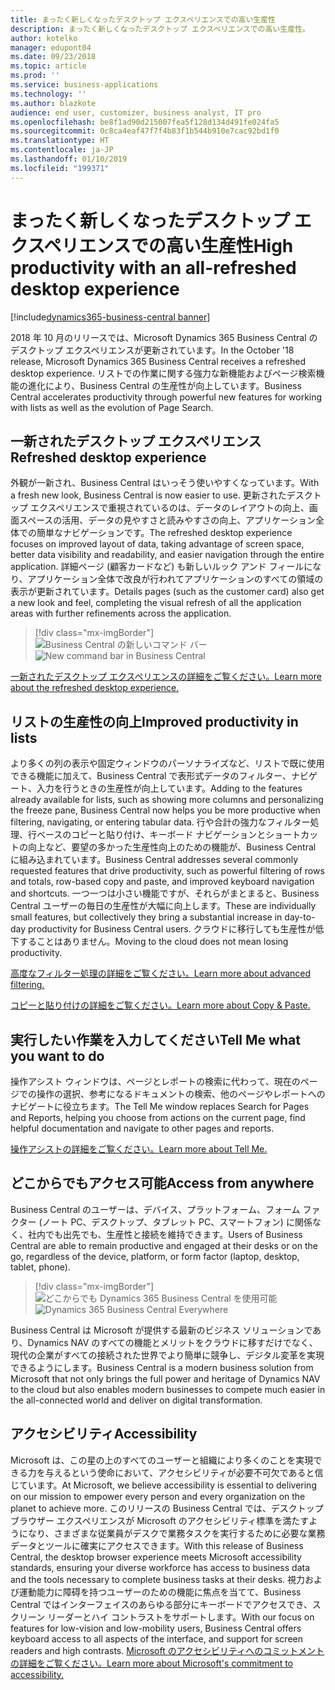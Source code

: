 ```yaml
---
title: まったく新しくなったデスクトップ エクスペリエンスでの高い生産性
description: まったく新しくなったデスクトップ エクスペリエンスでの高い生産性。
author: kotelko
manager: edupont04
ms.date: 09/23/2018
ms.topic: article
ms.prod: ''
ms.service: business-applications
ms.technology: ''
ms.author: blazkote
audience: end user, customizer, business analyst, IT pro
ms.openlocfilehash: be8f1ad90d215007fea5f128d134d491fe024fa5
ms.sourcegitcommit: 0c8ca4eaf47f7f4b83f1b544b910e7cac92bd1f0
ms.translationtype: HT
ms.contentlocale: ja-JP
ms.lasthandoff: 01/10/2019
ms.locfileid: "199371"
---
```

# <a name="high-productivity-with-an-all-refreshed-desktop-experience"></a><span data-ttu-id="a07cb-103">まったく新しくなったデスクトップ エクスペリエンスでの高い生産性</span><span class="sxs-lookup"><span data-stu-id="a07cb-103">High productivity with an all-refreshed desktop experience</span></span>

[!include[dynamics365-business-central banner](../includes/dynamics365-business-central.md)]



<span data-ttu-id="a07cb-104">2018 年 10 月のリリースでは、Microsoft Dynamics 365 Business Central のデスクトップ エクスペリエンスが更新されています。</span><span class="sxs-lookup"><span data-stu-id="a07cb-104">In the October '18 release, Microsoft Dynamics 365 Business Central receives a refreshed desktop experience.</span></span> <span data-ttu-id="a07cb-105">リストでの作業に関する強力な新機能およびページ検索機能の進化により、Business Central の生産性が向上しています。</span><span class="sxs-lookup"><span data-stu-id="a07cb-105">Business Central accelerates productivity through powerful new features for working with lists as well as the evolution of Page Search.</span></span>

## <a name="refreshed-desktop-experience"></a><span data-ttu-id="a07cb-106">一新されたデスクトップ エクスペリエンス</span><span class="sxs-lookup"><span data-stu-id="a07cb-106">Refreshed desktop experience</span></span>
<span data-ttu-id="a07cb-107">外観が一新され、Business Central はいっそう使いやすくなっています。</span><span class="sxs-lookup"><span data-stu-id="a07cb-107">With a fresh new look, Business Central is now easier to use.</span></span> <span data-ttu-id="a07cb-108">更新されたデスクトップ エクスペリエンスで重視されているのは、データのレイアウトの向上、画面スペースの活用、データの見やすさと読みやすさの向上、アプリケーション全体での簡単なナビゲーションです。</span><span class="sxs-lookup"><span data-stu-id="a07cb-108">The refreshed desktop experience focuses on improved layout of data, taking advantage of screen space, better data visibility and readability, and easier navigation through the entire application.</span></span> <span data-ttu-id="a07cb-109">詳細ページ (顧客カードなど) も新しいルック アンド フィールになり、アプリケーション全体で改良が行われてアプリケーションのすべての領域の表示が更新されています。</span><span class="sxs-lookup"><span data-stu-id="a07cb-109">Details pages (such as the customer card) also get a new look and feel, completing the visual refresh of all the application areas with further refinements across the application.</span></span>

> [!div class="mx-imgBorder"]
> <span data-ttu-id="a07cb-110">![Business Central の新しいコマンド バー](media/commanding.png "Business Central の新しいコマンド バー")</span><span class="sxs-lookup"><span data-stu-id="a07cb-110">![New command bar in Business Central](media/commanding.png "New command bar in Business Central")</span></span>

[<span data-ttu-id="a07cb-111">一新されたデスクトップ エクスペリエンスの詳細をご覧ください。</span><span class="sxs-lookup"><span data-stu-id="a07cb-111">Learn more about the refreshed desktop experience.</span></span>](refreshed-ux.md)

## <a name="improved-productivity-in-lists"></a><span data-ttu-id="a07cb-112">リストの生産性の向上</span><span class="sxs-lookup"><span data-stu-id="a07cb-112">Improved productivity in lists</span></span>
<span data-ttu-id="a07cb-113">より多くの列の表示や固定ウィンドウのパーソナライズなど、リストで既に使用できる機能に加えて、Business Central で表形式データのフィルター、ナビゲート、入力を行うときの生産性が向上しています。</span><span class="sxs-lookup"><span data-stu-id="a07cb-113">Adding to the features already available for lists, such as showing more columns and personalizing the freeze pane, Business Central now helps you be more productive when filtering, navigating, or entering tabular data.</span></span> <span data-ttu-id="a07cb-114">行や合計の強力なフィルター処理、行ベースのコピーと貼り付け、キーボード ナビゲーションとショートカットの向上など、要望の多かった生産性向上のための機能が、Business Central に組み込まれています。</span><span class="sxs-lookup"><span data-stu-id="a07cb-114">Business Central addresses several commonly requested features that drive productivity, such as powerful filtering of rows and totals, row-based copy and paste, and improved keyboard navigation and shortcuts.</span></span> <span data-ttu-id="a07cb-115">一つ一つは小さい機能ですが、それらがまとまると、Business Central ユーザーの毎日の生産性が大幅に向上します。</span><span class="sxs-lookup"><span data-stu-id="a07cb-115">These are individually small features, but collectively they bring a substantial increase in day-to-day productivity for Business Central users.</span></span> <span data-ttu-id="a07cb-116">クラウドに移行しても生産性が低下することはありません。</span><span class="sxs-lookup"><span data-stu-id="a07cb-116">Moving to the cloud does not mean losing productivity.</span></span>

[<span data-ttu-id="a07cb-117">高度なフィルター処理の詳細をご覧ください。</span><span class="sxs-lookup"><span data-stu-id="a07cb-117">Learn more about advanced filtering.</span></span>](advanced-filtering.md)

[<span data-ttu-id="a07cb-118">コピーと貼り付けの詳細をご覧ください。</span><span class="sxs-lookup"><span data-stu-id="a07cb-118">Learn more about Copy & Paste.</span></span>](grid-and-copy-paste.md)

## <a name="tell-me-what-you-want-to-do"></a><span data-ttu-id="a07cb-119">実行したい作業を入力してください</span><span class="sxs-lookup"><span data-stu-id="a07cb-119">Tell Me what you want to do</span></span>
<span data-ttu-id="a07cb-120">操作アシスト ウィンドウは、ページとレポートの検索に代わって、現在のページでの操作の選択、参考になるドキュメントの検索、他のページやレポートへのナビゲートに役立ちます。</span><span class="sxs-lookup"><span data-stu-id="a07cb-120">The Tell Me window replaces Search for Pages and Reports, helping you choose from actions on the current page, find helpful documentation and navigate to other pages and reports.</span></span>

[<span data-ttu-id="a07cb-121">操作アシストの詳細をご覧ください。</span><span class="sxs-lookup"><span data-stu-id="a07cb-121">Learn more about Tell Me.</span></span>](improvements-to-search.md)

## <a name="access-from-anywhere"></a><span data-ttu-id="a07cb-122">どこからでもアクセス可能</span><span class="sxs-lookup"><span data-stu-id="a07cb-122">Access from anywhere</span></span>
<span data-ttu-id="a07cb-123">Business Central のユーザーは、デバイス、プラットフォーム、フォーム ファクター (ノート PC、デスクトップ、タブレット PC、スマートフォン) に関係なく、社内でも出先でも、生産性と接続を維持できます。</span><span class="sxs-lookup"><span data-stu-id="a07cb-123">Users of Business Central are able to remain productive and engaged at their desks or on the go, regardless of the device, platform, or form factor (laptop, desktop, tablet, phone).</span></span>

> [!div class="mx-imgBorder"]
> <span data-ttu-id="a07cb-124">![どこからでも Dynamics 365 Business Central を使用可能](media/bc-apps2.png "Business Central のユーザーは、デスクトップ、スマートフォン、タブレット PC のいずれでも生産性を維持できます")</span><span class="sxs-lookup"><span data-stu-id="a07cb-124">![Dynamics 365 Business Central Everywhere](media/bc-apps2.png "Business Central users can remain productive whether on a desktop, phone, or tablet")</span></span>

<span data-ttu-id="a07cb-125">Business Central は Microsoft が提供する最新のビジネス ソリューションであり、Dynamics NAV のすべての機能とメリットをクラウドに移すだけでなく、現代の企業がすべての接続された世界でより簡単に競争し、デジタル変革を実現できるようにします。</span><span class="sxs-lookup"><span data-stu-id="a07cb-125">Business Central is a modern business solution from Microsoft that not only brings the full power and heritage of Dynamics NAV to the cloud but also enables modern businesses to compete much easier in the all-connected world and deliver on digital transformation.</span></span>

## <a name="accessibility"></a><span data-ttu-id="a07cb-126">アクセシビリティ</span><span class="sxs-lookup"><span data-stu-id="a07cb-126">Accessibility</span></span>
<span data-ttu-id="a07cb-127">Microsoft は、この星の上のすべてのユーザーと組織により多くのことを実現できる力を与えるという使命において、アクセシビリティが必要不可欠であると信じています。</span><span class="sxs-lookup"><span data-stu-id="a07cb-127">At Microsoft, we believe accessibility is essential to delivering on our mission to empower every person and every organization on the planet to achieve more.</span></span> <span data-ttu-id="a07cb-128">このリリースの Business Central では、デスクトップ ブラウザー エクスペリエンスが Microsoft のアクセシビリティ標準を満たすようになり、さまざまな従業員がデスクで業務タスクを実行するために必要な業務データとツールに確実にアクセスできます。</span><span class="sxs-lookup"><span data-stu-id="a07cb-128">With this release of Business Central, the desktop browser experience meets Microsoft accessibility standards, ensuring your diverse workforce has access to business data and the tools necessary to complete business tasks at their desks.</span></span>
<span data-ttu-id="a07cb-129">視力および運動能力に障碍を持つユーザーのための機能に焦点を当てて、Business Central ではインターフェイスのあらゆる部分にキーボードでアクセスでき、スクリーン リーダーとハイ コントラストをサポートします。</span><span class="sxs-lookup"><span data-stu-id="a07cb-129">With our focus on features for low-vision and low-mobility users, Business Central offers keyboard access to all aspects of the interface, and support for screen readers and high contrasts.</span></span>
[<span data-ttu-id="a07cb-130">Microsoft のアクセシビリティへのコミットメントの詳細をご覧ください。</span><span class="sxs-lookup"><span data-stu-id="a07cb-130">Learn more about Microsoft's commitment to accessibility.</span></span>](https://aka.ms/microsoftaccessibility)
